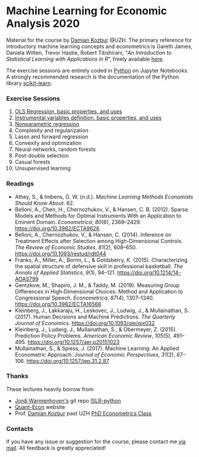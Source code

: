 # Machine Learning for Economic Analysis 2020

Material for the course by [Damian Kozbur](https://www.econ.uzh.ch/en/people/faculty/kozbur.html) @UZH. The primary reference for introductory machine learning concepts and econometrics is Gareth James, Daniela Witten, Trevor Hastie, Robert Tibshirani, “*An Introduction to Statistical Learning with Applications in R*”, freely available [here](https://faculty.marshall.usc.edu/gareth-james/ISL/ISLR%20Seventh%20Printing.pdf).

The exercise sessions are entirely coded in [Python](https://www.python.org/downloads/) on Jupyter Notebooks. A strongly recommended research is the documentation of the Python library [scikit-learn](https://scikit-learn.org/).



### Exercise Sessions

1. [OLS Regression, basic properties, and uses](https://nbviewer.jupyter.org/github/matteocourthoud/Machine-Learning-for-Economic-Analysis-2020/blob/master/1_regression.ipynb)
2. [Instrumental variables definition, basic properties, and uses](https://nbviewer.jupyter.org/github/matteocourthoud/Machine-Learning-for-Economic-Analysis-2020/blob/master/2_iv.ipynb)
3. [Nonparametric regression](https://nbviewer.jupyter.org/github/matteocourthoud/Machine-Learning-for-Economic-Analysis-2020/blob/master/3_nonparametric.ipynb)
4. Complexity and regularization
5. Lasso and forward regression
6. Convexity and optimization
7. Neural networks, random forests
8. Post-double selection
9. Casual forests
10. Unsupervised learning



### Readings

- Athey, S., & Imbens, G. W. (n.d.). *Machine Learning Methods Economists Should Know About*. 62.
- Belloni, A., Chen, H., Chernozhukov, V., & Hansen, C. B. (2012). Sparse Models and Methods for Optimal Instruments With an Application to Eminent Domain. *Econometrica*, *80*(6), 2369–2429. https://doi.org/10.3982/ECTA9626
- Belloni, A., Chernozhukov, V., & Hansen, C. (2014). Inference on Treatment Effects after Selection among High-Dimensional Controls. *The Review of Economic Studies*, *81*(2), 608–650. https://doi.org/10.1093/restud/rdt044
- Franks, A., Miller, A., Bornn, L., & Goldsberry, K. (2015). Characterizing the spatial structure of defensive skill in professional basketball. *The Annals of Applied Statistics*, *9*(1), 94–121. https://doi.org/10.1214/14-AOAS799
- Gentzkow, M., Shapiro, J. M., & Taddy, M. (2019). Measuring Group Differences in High‐Dimensional Choices: Method and Application to Congressional Speech. *Econometrica*, *87*(4), 1307–1340. https://doi.org/10.3982/ECTA16566
- Kleinberg, J., Lakkaraju, H., Leskovec, J., Ludwig, J., & Mullainathan, S. (2017). Human Decisions and Machine Predictions. *The Quarterly Journal of Economics*. https://doi.org/10.1093/qje/qjx032
- Kleinberg, J., Ludwig, J., Mullainathan, S., & Obermeyer, Z. (2015). Prediction Policy Problems. *American Economic Review*, *105*(5), 491–495. https://doi.org/10.1257/aer.p20151023
- Mullainathan, S., & Spiess, J. (2017). Machine Learning: An Applied Econometric Approach. *Journal of Economic Perspectives*, *31*(2), 87–106. https://doi.org/10.1257/jep.31.2.87



### Thanks

These lectures heavily borrow from

- [Jordi Warmenhoven's](https://github.com/JWarmenhoven) git repo [ISLR-python](https://github.com/JWarmenhoven/ISLR-python)
- [Quant-Econ](https://quantecon.org/python-lectures/) website
- Prof. [Damian Kozbur](https://www.econ.uzh.ch/en/people/faculty/kozbur.html) past UZH [PhD Econometrics Class](https://matteocourthoud.github.io/econometrics/)



### Contacts

If you have any issue or suggestion for the course, please contact me [via mail](mailto:matteo.courthoud@uzh.ch). All feedback is greatly appreciated!